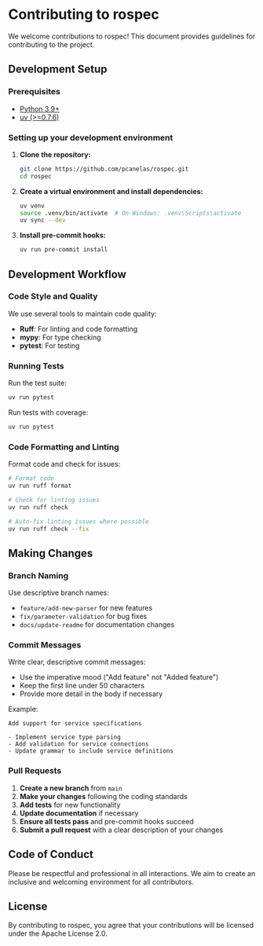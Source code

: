 # Contributing to rospec

We welcome contributions to rospec! This document provides guidelines for contributing to the project.

## Development Setup

### Prerequisites

- [Python 3.9+](https://www.python.org/downloads/)
- [uv (>=0.7.6)](https://docs.astral.sh/uv/getting-started/installation/)

### Setting up your development environment

1. **Clone the repository:**
   ```bash
   git clone https://github.com/pcanelas/rospec.git
   cd rospec
   ```

2. **Create a virtual environment and install dependencies:**
   ```bash
   uv venv
   source .venv/bin/activate  # On Windows: .venv\Scripts\activate
   uv sync --dev
   ```

3. **Install pre-commit hooks:**
   ```bash
   uv run pre-commit install
   ```

## Development Workflow

### Code Style and Quality

We use several tools to maintain code quality:

- **Ruff**: For linting and code formatting
- **mypy**: For type checking
- **pytest**: For testing

### Running Tests

Run the test suite:
```bash
uv run pytest
```

Run tests with coverage:
```bash
uv run pytest
```

### Code Formatting and Linting

Format code and check for issues:
```bash
# Format code
uv run ruff format

# Check for linting issues
uv run ruff check

# Auto-fix linting issues where possible
uv run ruff check --fix
```

## Making Changes

### Branch Naming

Use descriptive branch names:
- `feature/add-new-parser` for new features
- `fix/parameter-validation` for bug fixes
- `docs/update-readme` for documentation changes

### Commit Messages

Write clear, descriptive commit messages:
- Use the imperative mood ("Add feature" not "Added feature")
- Keep the first line under 50 characters
- Provide more detail in the body if necessary

Example:
```
Add support for service specifications

- Implement service type parsing
- Add validation for service connections
- Update grammar to include service definitions
```

### Pull Requests

1. **Create a new branch** from `main`
2. **Make your changes** following the coding standards
3. **Add tests** for new functionality
4. **Update documentation** if necessary
5. **Ensure all tests pass** and pre-commit hooks succeed
6. **Submit a pull request** with a clear description of your changes

## Code of Conduct

Please be respectful and professional in all interactions. We aim to create an inclusive and welcoming environment for all contributors.

## License

By contributing to rospec, you agree that your contributions will be licensed under the Apache License 2.0.
